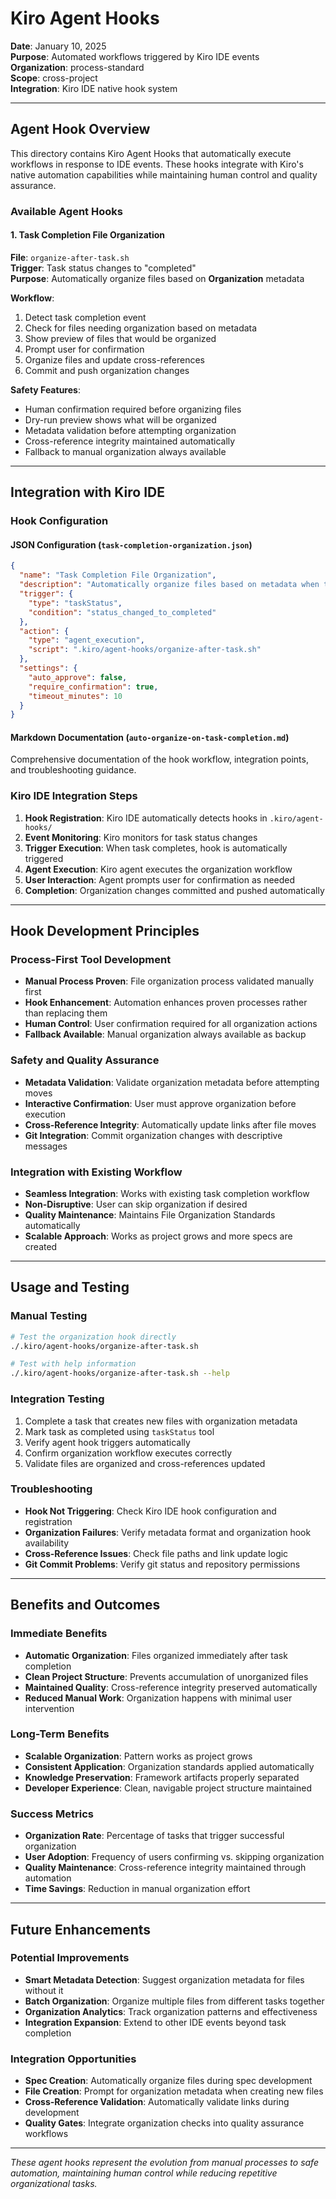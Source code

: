 # Kiro Agent Hooks

**Date**: January 10, 2025  
**Purpose**: Automated workflows triggered by Kiro IDE events  
**Organization**: process-standard  
**Scope**: cross-project  
**Integration**: Kiro IDE native hook system

---

## Agent Hook Overview

This directory contains Kiro Agent Hooks that automatically execute workflows in response to IDE events. These hooks integrate with Kiro's native automation capabilities while maintaining human control and quality assurance.

### Available Agent Hooks

#### 1. Task Completion File Organization
**File**: `organize-after-task.sh`  
**Trigger**: Task status changes to "completed"  
**Purpose**: Automatically organize files based on **Organization** metadata

**Workflow**:
1. Detect task completion event
2. Check for files needing organization based on metadata
3. Show preview of files that would be organized
4. Prompt user for confirmation
5. Organize files and update cross-references
6. Commit and push organization changes

**Safety Features**:
- Human confirmation required before organizing files
- Dry-run preview shows what will be organized
- Metadata validation before attempting organization
- Cross-reference integrity maintained automatically
- Fallback to manual organization always available

---

## Integration with Kiro IDE

### Hook Configuration

#### JSON Configuration (`task-completion-organization.json`)
```json
{
  "name": "Task Completion File Organization",
  "description": "Automatically organize files based on metadata when tasks are completed",
  "trigger": {
    "type": "taskStatus", 
    "condition": "status_changed_to_completed"
  },
  "action": {
    "type": "agent_execution",
    "script": ".kiro/agent-hooks/organize-after-task.sh"
  },
  "settings": {
    "auto_approve": false,
    "require_confirmation": true,
    "timeout_minutes": 10
  }
}
```

#### Markdown Documentation (`auto-organize-on-task-completion.md`)
Comprehensive documentation of the hook workflow, integration points, and troubleshooting guidance.

### Kiro IDE Integration Steps

1. **Hook Registration**: Kiro IDE automatically detects hooks in `.kiro/agent-hooks/`
2. **Event Monitoring**: Kiro monitors for task status changes
3. **Trigger Execution**: When task completes, hook is automatically triggered
4. **Agent Execution**: Kiro agent executes the organization workflow
5. **User Interaction**: Agent prompts user for confirmation as needed
6. **Completion**: Organization changes committed and pushed automatically

---

## Hook Development Principles

### Process-First Tool Development
- **Manual Process Proven**: File organization process validated manually first
- **Hook Enhancement**: Automation enhances proven processes rather than replacing them
- **Human Control**: User confirmation required for all organization actions
- **Fallback Available**: Manual organization always available as backup

### Safety and Quality Assurance
- **Metadata Validation**: Validate organization metadata before attempting moves
- **Interactive Confirmation**: User must approve organization before execution
- **Cross-Reference Integrity**: Automatically update links after file moves
- **Git Integration**: Commit organization changes with descriptive messages

### Integration with Existing Workflow
- **Seamless Integration**: Works with existing task completion workflow
- **Non-Disruptive**: User can skip organization if desired
- **Quality Maintenance**: Maintains File Organization Standards automatically
- **Scalable Approach**: Works as project grows and more specs are created

---

## Usage and Testing

### Manual Testing
```bash
# Test the organization hook directly
./.kiro/agent-hooks/organize-after-task.sh

# Test with help information
./.kiro/agent-hooks/organize-after-task.sh --help
```

### Integration Testing
1. Complete a task that creates new files with organization metadata
2. Mark task as completed using `taskStatus` tool
3. Verify agent hook triggers automatically
4. Confirm organization workflow executes correctly
5. Validate files are organized and cross-references updated

### Troubleshooting
- **Hook Not Triggering**: Check Kiro IDE hook configuration and registration
- **Organization Failures**: Verify metadata format and organization hook availability
- **Cross-Reference Issues**: Check file paths and link update logic
- **Git Commit Problems**: Verify git status and repository permissions

---

## Benefits and Outcomes

### Immediate Benefits
- **Automatic Organization**: Files organized immediately after task completion
- **Clean Project Structure**: Prevents accumulation of unorganized files
- **Maintained Quality**: Cross-reference integrity preserved automatically
- **Reduced Manual Work**: Organization happens with minimal user intervention

### Long-Term Benefits
- **Scalable Organization**: Pattern works as project grows
- **Consistent Application**: Organization standards applied automatically
- **Knowledge Preservation**: Framework artifacts properly separated
- **Developer Experience**: Clean, navigable project structure maintained

### Success Metrics
- **Organization Rate**: Percentage of tasks that trigger successful organization
- **User Adoption**: Frequency of users confirming vs. skipping organization
- **Quality Maintenance**: Cross-reference integrity maintained through automation
- **Time Savings**: Reduction in manual organization effort

---

## Future Enhancements

### Potential Improvements
- **Smart Metadata Detection**: Suggest organization metadata for files without it
- **Batch Organization**: Organize multiple files from different tasks together
- **Organization Analytics**: Track organization patterns and effectiveness
- **Integration Expansion**: Extend to other IDE events beyond task completion

### Integration Opportunities
- **Spec Creation**: Automatically organize files during spec development
- **File Creation**: Prompt for organization metadata when creating new files
- **Cross-Reference Validation**: Automatically validate links during development
- **Quality Gates**: Integrate organization checks into quality assurance workflows

---

*These agent hooks represent the evolution from manual processes to safe automation, maintaining human control while reducing repetitive organizational tasks.*